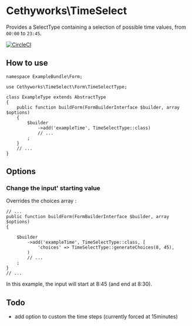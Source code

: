 Cethyworks\TimeSelect
===
Provides a SelectType containing a selection of possible time values, from `00:00` to `23:45`.

[![CircleCI](https://circleci.com/gh/Cethy/TimeSelect/tree/master.svg?style=shield)](https://circleci.com/gh/Cethy/TimeSelect/tree/master)

## How to use

    namespace ExampleBundle\Form;
    
    use Cethyworks\TimeSelect\Form\TimeSelectType;

    class ExampleType extends AbstractType
    {
        public function buildForm(FormBuilderInterface $builder, array $options)
        {
            $builder
                ->add('exampleTime', TimeSelectType::class)
                // ...
            ;
        }
        // ...
    }

## Options

### Change the input' starting value
Overrides the choices array :

    // ...
    public function buildForm(FormBuilderInterface $builder, array $options)
    {
        
        $builder
            ->add('exampleTime', TimeSelectType::class, [
                'choices' => TimeSelectType::generateChoices(8, 45),
            )
            // ...
        ;
    }
    // ...
In this example, the input will start at 8:45 (and end at 8:30).


## Todo
- add option to custom the time steps (currently forced at 15minutes)
